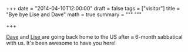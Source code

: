 +++
date = "2014-04-10T12:00:00"
draft = false
tags = ["visitor"]
title = "Bye bye Lise and Dave"
math = true
summary = """
"""

+++
 
<a href="http://www.cnr.usu.edu/htm/facstaff/koons-page" target="_blank">Dave</a> 
and <a href="http://liseaubry.webs.com/" target="_blank">Lise </a>are going 
back home to the US after a 6-month sabbatical with us. It's been awesome to 
have you here!
